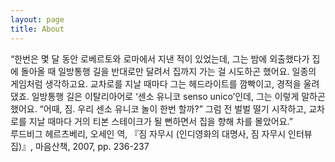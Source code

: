 ```yaml
---
layout: page
title: About
---
```


<p class="message">
“한번은 몇 달 동안 로베르토와 로마에서 지낸 적이 있었는데, 그는 밤에 외출했다가 집에 돌아올 때 일방통행 길을 반대로만 달려서 집까지 가는 걸 시도하곤 했어요. 일종의 게임처럼 생각하고요. 교차로를 지날 때마다 그는 헤드라이트를 깜빡이고, 경적을 울려댔죠. 일방통행 길은 이탈리아어로 ‘센소 유니코 senso unico’인데, 그는 이렇게 말하곤 했어요. “어때, 짐. 우리 센소 유니코 놀이 한번 할까?” 그럼 전 벌벌 떨기 시작하고, 교차로를 지날 때마다 거의 티본 스테이크가 될 뻔하면서 집을 향해 차를 몰았어요.”
<br>
루드비그 헤르츠베리, 오세인 역, 『짐 자무시 (인디영화의 대명사, 짐 자무시 인터뷰집)』, 마음산책, 2007, pp. 236-237
</p>